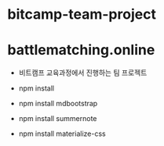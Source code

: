 # bitcamp-team-project
# battlematching.online

- 비트캠프 교육과정에서 진행하는 팀 프로젝트

- npm install
- npm install mdbootstrap
- npm install summernote
- npm install materialize-css
